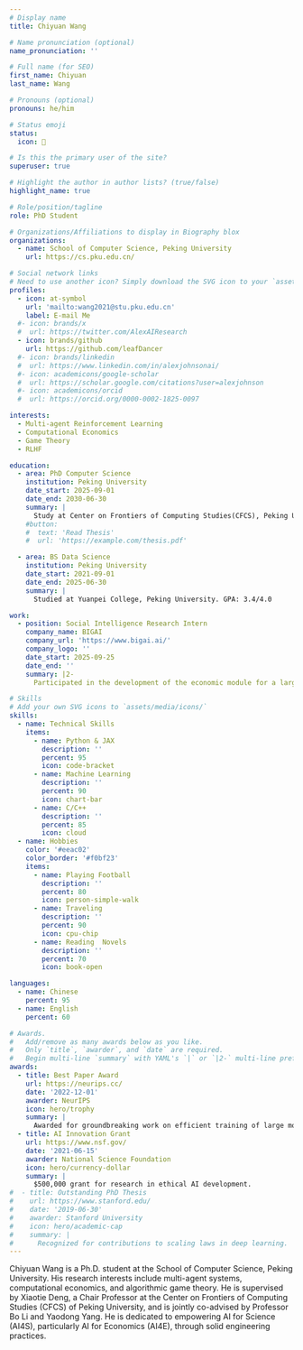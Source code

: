 ```yaml
---
# Display name
title: Chiyuan Wang

# Name pronunciation (optional)
name_pronunciation: ''

# Full name (for SEO)
first_name: Chiyuan
last_name: Wang

# Pronouns (optional)
pronouns: he/him

# Status emoji
status:
  icon: 🚀

# Is this the primary user of the site?
superuser: true

# Highlight the author in author lists? (true/false)
highlight_name: true

# Role/position/tagline
role: PhD Student

# Organizations/Affiliations to display in Biography blox
organizations:
  - name: School of Computer Science, Peking University
    url: https://cs.pku.edu.cn/

# Social network links
# Need to use another icon? Simply download the SVG icon to your `assets/media/icons/` folder.
profiles:
  - icon: at-symbol
    url: 'mailto:wang2021@stu.pku.edu.cn'
    label: E-mail Me
  #- icon: brands/x
  #  url: https://twitter.com/AlexAIResearch
  - icon: brands/github
    url: https://github.com/leafDancer
  #- icon: brands/linkedin
  #  url: https://www.linkedin.com/in/alexjohnsonai/
  #- icon: academicons/google-scholar
  #  url: https://scholar.google.com/citations?user=alexjohnson
  #- icon: academicons/orcid
  #  url: https://orcid.org/0000-0002-1825-0097

interests:
  - Multi-agent Reinforcement Learning
  - Computational Economics
  - Game Theory
  - RLHF

education:
  - area: PhD Computer Science 
    institution: Peking University
    date_start: 2025-09-01
    date_end: 2030-06-30
    summary: |
      Study at Center on Frontiers of Computing Studies(CFCS), Peking University. Supervised by Prof. Xiaotie Deng. Co-advised by Prof. Bo Li and Yaodong Yang.
    #button:
    #  text: 'Read Thesis'
    #  url: 'https://example.com/thesis.pdf'

  - area: BS Data Science
    institution: Peking University
    date_start: 2021-09-01
    date_end: 2025-06-30
    summary: |
      Studied at Yuanpei College, Peking University. GPA: 3.4/4.0

work:
  - position: Social Intelligence Research Intern
    company_name: BIGAI
    company_url: 'https://www.bigai.ai/'
    company_logo: ''
    date_start: 2025-09-25
    date_end: ''
    summary: |2-
      Participated in the development of the economic module for a large-scale social simulator, exploring LLM-based approaches for constructing economic systems.

# Skills
# Add your own SVG icons to `assets/media/icons/`
skills:
  - name: Technical Skills
    items:
      - name: Python & JAX
        description: ''
        percent: 95
        icon: code-bracket
      - name: Machine Learning
        description: ''
        percent: 90
        icon: chart-bar
      - name: C/C++
        description: ''
        percent: 85
        icon: cloud
  - name: Hobbies
    color: '#eeac02'
    color_border: '#f0bf23'
    items:
      - name: Playing Football
        description: ''
        percent: 80
        icon: person-simple-walk
      - name: Traveling
        description: ''
        percent: 90
        icon: cpu-chip
      - name: Reading  Novels
        description: ''
        percent: 70
        icon: book-open

languages:
  - name: Chinese
    percent: 95
  - name: English
    percent: 60

# Awards.
#   Add/remove as many awards below as you like.
#   Only `title`, `awarder`, and `date` are required.
#   Begin multi-line `summary` with YAML's `|` or `|2-` multi-line prefix and indent 2 spaces below.
awards:
  - title: Best Paper Award
    url: https://neurips.cc/
    date: '2022-12-01'
    awarder: NeurIPS
    icon: hero/trophy
    summary: |
      Awarded for groundbreaking work on efficient training of large models.
  - title: AI Innovation Grant
    url: https://www.nsf.gov/
    date: '2021-06-15'
    awarder: National Science Foundation
    icon: hero/currency-dollar
    summary: |
      $500,000 grant for research in ethical AI development.
#  - title: Outstanding PhD Thesis
#    url: https://www.stanford.edu/
#    date: '2019-06-30'
#    awarder: Stanford University
#    icon: hero/academic-cap
#    summary: |
#      Recognized for contributions to scaling laws in deep learning.
---
```


Chiyuan Wang is a Ph.D. student at the School of Computer Science, Peking University. His research interests include multi-agent systems, computational economics, and algorithmic game theory. He is supervised by Xiaotie Deng, a Chair Professor at the Center on Frontiers of Computing Studies (CFCS) of Peking University, and is jointly co-advised by Professor Bo Li and Yaodong Yang. He is dedicated to empowering AI for Science (AI4S), particularly AI for Economics (AI4E), through solid engineering practices.
